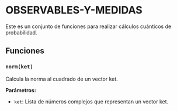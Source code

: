 # OBSERVABLES-Y-MEDIDAS

Este es un conjunto de funciones para realizar cálculos cuánticos de probabilidad.
## Funciones
### `norm(ket)`


Calcula la norma al cuadrado de un vector ket.

**Parámetros:**

- `ket`: Lista de números complejos que representan un vector ket.

